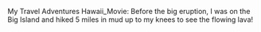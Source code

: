 My Travel Adventures
Hawaii_Movie: Before the big eruption, I was on the Big Island and hiked 5 miles in mud up to my knees to see the flowing lava!
